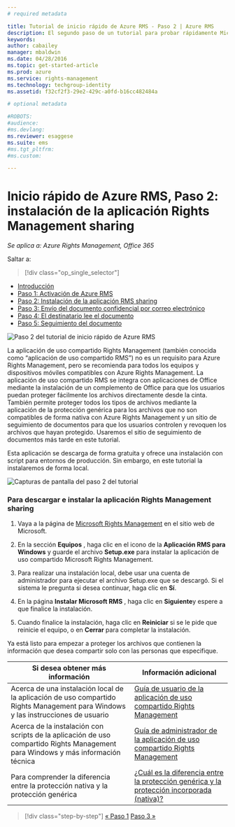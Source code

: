 ```yaml
---
# required metadata

title: Tutorial de inicio rápido de Azure RMS - Paso 2 | Azure RMS
description: El segundo paso de un tutorial para probar rápidamente Microsoft Azure Rights Management para su organización en solo 5 pasos que deberían tomarle menos de 15 minutos.
keywords:
author: cabailey
manager: mbaldwin
ms.date: 04/28/2016
ms.topic: get-started-article
ms.prod: azure
ms.service: rights-management
ms.technology: techgroup-identity
ms.assetid: f32cf2f3-29e2-429c-a0fd-b16cc482484a

# optional metadata

#ROBOTS:
#audience:
#ms.devlang:
ms.reviewer: esaggese
ms.suite: ems
#ms.tgt_pltfrm:
#ms.custom:

---
```




# Inicio rápido de Azure RMS, Paso 2: instalación de la aplicación Rights Management sharing

*Se aplica a: Azure Rights Management, Office 365*


Saltar a: 
> [!div class="op_single_selector"]
- [Introducción](quick-start-tutorial.md)
- [Paso 1: Activación de Azure RMS](tutorial-step1.md)
- [Paso 2: Instalación de la aplicación RMS sharing](tutorial-step2.md)
- [Paso 3: Envío del documento confidencial por correo electrónico](tutorial-step3.md)
- [Paso 4: El destinatario lee el documento](tutorial-step4.md)
- [Paso 5: Seguimiento del documento](tutorial-step5.md)


![Paso 2 del tutorial de inicio rápido de Azure RMS](../media/AzRMS_QuickStartSteps2.PNG)

La aplicación de uso compartido Rights Management (también conocida como “aplicación de uso compartido RMS”) no es un requisito para Azure Rights Management, pero se recomienda para todos los equipos y dispositivos móviles compatibles con Azure Rights Management. La aplicación de uso compartido RMS se integra con aplicaciones de Office mediante la instalación de un complemento de Office para que los usuarios puedan proteger fácilmente los archivos directamente desde la cinta. También permite proteger todos los tipos de archivos mediante la aplicación de la protección genérica para los archivos que no son compatibles de forma nativa con Azure Rights Management y un sitio de seguimiento de documentos para que los usuarios controlen y revoquen los archivos que hayan protegido. Usaremos el sitio de seguimiento de documentos más tarde en este tutorial.

Esta aplicación se descarga de forma gratuita y ofrece una instalación con script para entornos de producción. Sin embargo, en este tutorial la instalaremos de forma local.

![Capturas de pantalla del paso 2 del tutorial](../media/AzRMS_Tutorial_2_Screenshots.png)

### Para descargar e instalar la aplicación Rights Management sharing

1.  Vaya a la página de [Microsoft Rights Management](http://go.microsoft.com/fwlink/?LinkId=303970) en el sitio web de Microsoft.

2.  En la sección **Equipos** , haga clic en el icono de la **Aplicación RMS para Windows** y guarde el archivo **Setup.exe** para instalar la aplicación de uso compartido Microsoft Rights Management.

3.  Para realizar una instalación local, debe usar una cuenta de administrador para ejecutar el archivo Setup.exe que se descargó. Si el sistema le pregunta si desea continuar, haga clic en **Sí**.

4.  En la página **Instalar Microsoft RMS** , haga clic en **Siguiente**y espere a que finalice la instalación.

5.  Cuando finalice la instalación, haga clic en **Reiniciar** si se le pide que reinicie el equipo, o en  **Cerrar** para completar la instalación.

Ya está listo para empezar a proteger los archivos que contienen la información que desea compartir solo con las personas que especifique.

|Si desea obtener más información|Información adicional|
|--------------------------------|--------------------------|
|Acerca de una instalación local de la aplicación de uso compartido Rights Management para Windows y las instrucciones de usuario|[Guía de usuario de la aplicación de uso compartido Rights Management](../rms-client/sharing-app-user-guide.md)|
|Acerca de la instalación con scripts de la aplicación de uso compartido Rights Management para Windows y más información técnica|[Guía de administrador de la aplicación de uso compartido Rights Management](../rms-client/sharing-app-admin-guide.md)|
|Para comprender la diferencia entre la protección nativa y la protección genérica|[¿Cuál es la diferencia entre la protección genérica y la protección incorporada (nativa)?](../rms-client/sharing-app-dialog-box.md#what-s-the-difference-between-generic-protection-and-built-in-native-protection-)|


>[!div class="step-by-step"] [« Paso 1](quick-start-tutorial.md)
[Paso 3 »](tutorial-step3.md)

<!--HONumber=May16_HO2-->



